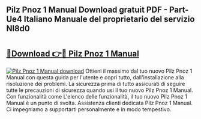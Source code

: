 ## Pilz Pnoz 1 Manual Download gratuit PDF - Part-Ue4 Italiano Manuale del proprietario del servizio Nl8d0

# <h2><a href="http://dfesqu.blite.top/?on=Pilz+Pnoz+1+Manual">🔗Download 👉🔴 Pilz Pnoz 1 Manual</a></h2>

[![Pilz Pnoz 1 Manual download](https://i.imgur.com/lujVjoI.png)](http://dfesqu.blite.top/?on=Pilz+Pnoz+1+Manual)
Ottieni il massimo dal tuo nuovo Pilz Pnoz 1 Manual con questa guida per l'utente e copri tutto, dall'installazione alla risoluzione dei problemi. La sicurezza prima di tutto assicurati di seguire tutte le precauzioni di sicurezza quando usi il tuo nuovo Pilz Pnoz 1 Manual. Con funzionalità come L'elenco delle funzionalità, il tuo nuovo Pilz Pnoz 1 Manual è un punto di svolta. Assistenza clienti dedicata Pilz Pnoz 1 Manual. Ci impegniamo a supportarti personalmente e in modo tempestivo.
